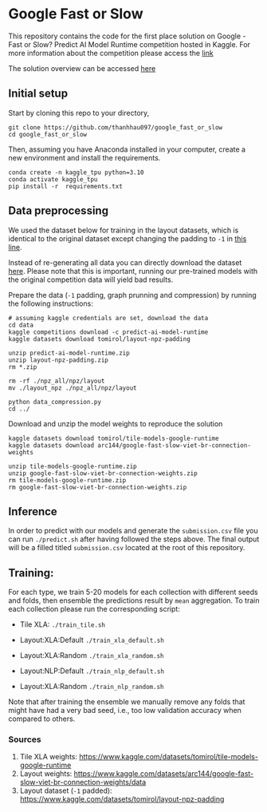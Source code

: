 # Google Fast or Slow
This repository contains the code for the first place solution on Google - Fast or Slow? Predict AI Model Runtime competition hosted in Kaggle.
For more information about the competition please access the [link](https://www.kaggle.com/competitions/predict-ai-model-runtime)

The solution overview can be accessed [here](https://www.kaggle.com/competitions/predict-ai-model-runtime/discussion/456343)

## Initial setup
Start by cloning this repo to your directory,
```
git clone https://github.com/thanhhau097/google_fast_or_slow
cd google_fast_or_slow
```
Then, assuming you have Anaconda installed in your computer, create a new environment and install the requirements.
```
conda create -n kaggle_tpu python=3.10
conda activate kaggle_tpu
pip install -r  requirements.txt
```

## Data preprocessing
We used the dataset below for training in the layout datasets, which is identical to the original dataset except changing the padding to `-1` in [this line](https://github.com/google-research-datasets/tpu_graphs/blob/main/tpu_graphs/process_data/xla/featurizers.h#L137).

Instead of re-generating all data you can directly download the dataset [here](https://www.kaggle.com/datasets/tomirol/layout-npz-padding). Please note that this is important, running our pre-trained models with the original competition data will yield bad results.

Prepare the data (`-1` padding, graph prunning and compression) by running the following instructions:
```
# assuming kaggle credentials are set, download the data
cd data
kaggle competitions download -c predict-ai-model-runtime
kaggle datasets download tomirol/layout-npz-padding

unzip predict-ai-model-runtime.zip
unzip layout-npz-padding.zip
rm *.zip

rm -rf ./npz_all/npz/layout
mv ./layout_npz ./npz_all/npz/layout

python data_compression.py
cd ../
```

Download and unzip the model weights to reproduce the solution

```
kaggle datasets download tomirol/tile-models-google-runtime
kaggle datasets download arc144/google-fast-slow-viet-br-connection-weights

unzip tile-models-google-runtime.zip
unzip google-fast-slow-viet-br-connection-weights.zip
rm tile-models-google-runtime.zip
rm google-fast-slow-viet-br-connection-weights.zip
```

## Inference
In order to predict with our models and generate the `submission.csv` file you can run `./predict.sh` after having followed the steps above.
The final output will be a filled titled `submission.csv` located at the root of this repository.


## Training:
For each type, we train 5-20 models for each collection with different seeds and folds, then ensemble the predictions result by `mean` aggregation.
To train each collection please run the corresponding script:

- Tile XLA:
`./train_tile.sh`

- Layout:XLA:Default
`./train_xla_default.sh`

- Layout:XLA:Random
`./train_xla_random.sh`

- Layout:NLP:Default
`./train_nlp_default.sh`

- Layout:XLA:Random
`./train_nlp_random.sh`

Note that after training the ensemble we manually remove any folds that might have had a very bad seed, i.e., too low validation accuracy when compared to others. 


### Sources
1. Tile XLA weights: https://www.kaggle.com/datasets/tomirol/tile-models-google-runtime
2. Layout weights: https://www.kaggle.com/datasets/arc144/google-fast-slow-viet-br-connection-weights/data
3. Layout dataset (`-1` padded): https://www.kaggle.com/datasets/tomirol/layout-npz-padding